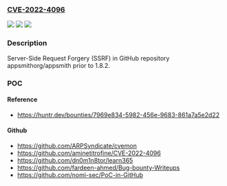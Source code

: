 ### [CVE-2022-4096](https://cve.mitre.org/cgi-bin/cvename.cgi?name=CVE-2022-4096)
![](https://img.shields.io/static/v1?label=Product&message=appsmithorg%2Fappsmith&color=blue)
![](https://img.shields.io/static/v1?label=Version&message=unspecified%20&color=brightgreen)
![](https://img.shields.io/static/v1?label=Vulnerability&message=CWE-918%20Server-Side%20Request%20Forgery%20(SSRF)&color=brightgreen)

### Description

Server-Side Request Forgery (SSRF) in GitHub repository appsmithorg/appsmith prior to 1.8.2.

### POC

#### Reference
- https://huntr.dev/bounties/7969e834-5982-456e-9683-861a7a5e2d22

#### Github
- https://github.com/ARPSyndicate/cvemon
- https://github.com/aminetitrofine/CVE-2022-4096
- https://github.com/dn0m1n8tor/learn365
- https://github.com/fardeen-ahmed/Bug-bounty-Writeups
- https://github.com/nomi-sec/PoC-in-GitHub

